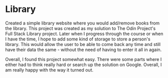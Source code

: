 # Library

Created a simple library website where you would add/remove books from the library. This project was created as my solution to
The Odin Project's Full Stack Library project. Later when I progress through the course or when I have the time, I hope to add some kind of storage to store a person's library. This would allow the user to be able to come back any time and still have their data the same - without the need of having to enter it all in again. 

Overall, I found this project somewhat easy. There were some parts where I either had to think really hard or search up the solution on Google. Overall, I am really happy with the way it turned out.